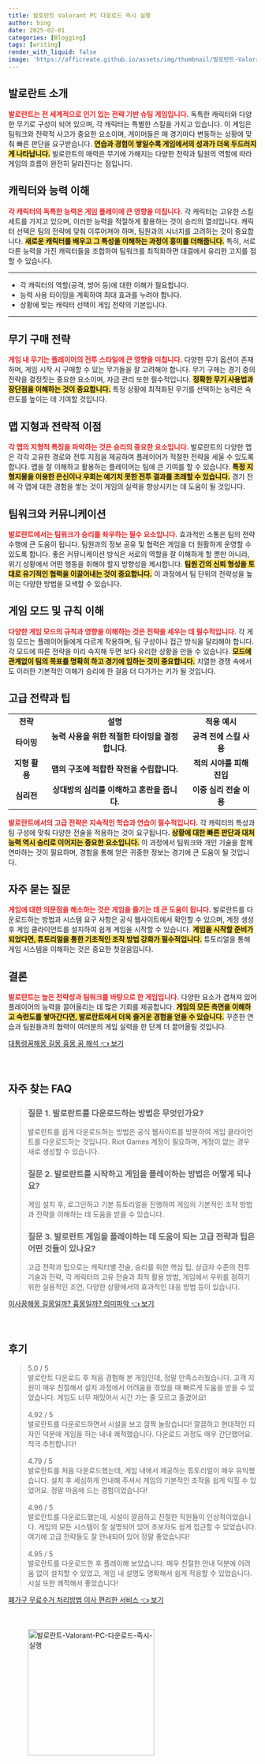 ```yaml
---
title: 발로란트 Valorant PC 다운로드 즉시 실행
author: bing
date: 2025-02-01
categories: [Blogging]
tags: [writing]
render_with_liquid: false
image: 'https://afficreate.github.io/assets/img/thumbnail/발로란트-Valorant-PC-다운로드-즉시-실행.webp'
---
```



<h2 id='발로란트_소개'>발로란트 소개</h2>

<p><b><span style="color: #ee2323;">발로란트는 전 세계적으로 인기 있는 전략 기반 슈팅 게임입니다.</span></b> 독특한 캐릭터와 다양한 무기로 구성이 되어 있으며, 각 캐릭터는 특별한 스킬을 가지고 있습니다. 이 게임은 팀워크와 전략적 사고가 중요한 요소이며, 게이머들은 매 경기마다 변동하는 상황에 맞춰 빠른 판단을 요구받습니다. <b><span style="background-color: #ffe066;">연습과 경험이 쌓일수록 게임에서의 성과가 더욱 두드러지게 나타납니다.</span></b> 발로란트의 매력은 무기에 가해지는 다양한 전략과 팀원의 역할에 따라 게임의 흐름이 완전히 달라진다는 점입니다.</p>

<h2 id='캐릭터와_능력_이해'>캐릭터와 능력 이해</h2>

<p><b><span style="color: #ee2323;">각 캐릭터의 독특한 능력은 게임 플레이에 큰 영향을 미칩니다.</span></b> 각 캐릭터는 고유한 스킬 세트를 가지고 있으며, 이러한 능력을 적절하게 활용하는 것이 승리의 열쇠입니다. 캐릭터 선택은 팀의 전략에 맞춰 이루어져야 하며, 팀원과의 시너지를 고려하는 것이 중요합니다. <b><span style="background-color: #ffe066;">새로운 캐릭터를 배우고 그 특성을 이해하는 과정이 흥미를 더해줍니다.</span></b> 특히, 서로 다른 능력을 가진 캐릭터들을 조합하여 팀워크를 최적화하면 대결에서 유리한 고지를 점할 수 있습니다.</p>

<hr />

<ul>
    <li>각 캐릭터의 역할(공격, 방어 등)에 대한 이해가 필요합니다.</li>
    <li>능력 사용 타이밍을 계획하여 최대 효과를 누려야 합니다.</li>
    <li>상황에 맞는 캐릭터 선택이 게임 전략의 기본입니다.</li>
</ul>

<hr />

<h2 id='무기_구매_전략'>무기 구매 전략</h2>

<p><b><span style="color: #ee2323;">게임 내 무기는 플레이어의 전투 스타일에 큰 영향을 미칩니다.</span></b> 다양한 무기 옵션이 존재하며, 게임 시작 시 구매할 수 있는 무기들을 잘 고려해야 합니다. 무기 구매는 경기 중의 전략을 결정짓는 중요한 요소이며, 자금 관리 또한 필수적입니다. <b><span style="background-color: #ffe066;">정확한 무기 사용법과 장단점을 이해하는 것이 중요합니다.</span></b> 특정 상황에 최적화된 무기를 선택하는 능력은 숙련도를 높이는 데 기여할 것입니다.</p>

<h2 id='맵_지형과_전략적_이점'>맵 지형과 전략적 이점</h2>

<p><b><span style="color: #ee2323;">각 맵의 지형적 특징을 파악하는 것은 승리의 중요한 요소입니다.</span></b> 발로란트의 다양한 맵은 각각 고유한 경로와 전투 지점을 제공하여 플레이어가 적절한 전략을 세울 수 있도록 합니다. 맵을 잘 이해하고 활용하는 플레이어는 팀에 큰 기여를 할 수 있습니다. <b><span style="background-color: #ffe066;">특정 지형지물을 이용한 은신이나 우회는 예기치 못한 전투 결과를 초래할 수 있습니다.</span></b> 경기 전에 각 맵에 대한 경험을 쌓는 것이 게임의 실력을 향상시키는 데 도움이 될 것입니다.</p>

<h2 id='팀워크와_커뮤니케이션'>팀워크와 커뮤니케이션</h2>

<p><b><span style="color: #ee2323;">발로란트에서는 팀워크가 승리를 좌우하는 필수 요소입니다.</span></b> 효과적인 소통은 팀의 전략 수행에 큰 도움이 됩니다. 팀원과의 정보 공유 및 협력은 게임을 더 원활하게 운영할 수 있도록 합니다. 좋은 커뮤니케이션 방식은 서로의 역할을 잘 이해하게 할 뿐만 아니라, 위기 상황에서 어떤 행동을 취해야 할지 방향성을 제시합니다. <b><span style="background-color: #ffe066;">팀원 간의 신뢰 형성을 토대로 유기적인 협력을 이끌어내는 것이 중요합니다.</span></b> 이 과정에서 팀 단위의 전략성을 높이는 다양한 방법을 모색할 수 있습니다.</p>

<h2 id='게임_모드_규칙_이해'>게임 모드 및 규칙 이해</h2>

<p><b><span style="color: #ee2323;">다양한 게임 모드의 규칙과 영향을 이해하는 것은 전략을 세우는 데 필수적입니다.</span></b> 각 게임 모드는 플레이어들에게 다르게 작용하며, 팀 구성이나 접근 방식을 달리해야 합니다. 각 모드에 따른 전략을 미리 숙지해 두면 보다 유리한 상황을 만들 수 있습니다. <b><span style="background-color: #ffe066;">모드에 관계없이 팀의 목표를 명확히 하고 경기에 임하는 것이 중요합니다.</span></b> 치열한 경쟁 속에서도 이러한 기본적인 이해가 승리에 한 걸음 더 다가가는 키가 될 것입니다.</p>

<h2 id='고급_전략과_팁'>고급 전략과 팁</h2>

<table>
    <tr>
        <td style="text-align: center; height: 17px;"><b>전략</b></td>
        <td style="text-align: center; height: 17px;"><b>설명</b></td>
        <td style="text-align: center; height: 17px;"><b>적용 예시</b></td>
    </tr>
    <tr>
        <td style="text-align: center; height: 17px;"><b>타이밍</b></td>
        <td style="text-align: center; height: 17px;"><b>능력 사용을 위한 적절한 타이밍을 결정합니다.</b></td>
        <td style="text-align: center; height: 17px;"><b>공격 전에 스킬 사용</b></td>
    </tr>
    <tr>
        <td style="text-align: center; height: 17px;"><b>지형 활용</b></td>
        <td style="text-align: center; height: 17px;"><b>맵의 구조에 적합한 작전을 수립합니다.</b></td>
        <td style="text-align: center; height: 17px;"><b>적의 시야를 피해 진입</b></td>
    </tr>
    <tr>
        <td style="text-align: center; height: 17px;"><b>심리전</b></td>
        <td style="text-align: center; height: 17px;"><b>상대방의 심리를 이해하고 혼란을 줍니다.</b></td>
        <td style="text-align: center; height: 17px;"><b>이중 심리 전술 이용</b></td>
    </tr>
</table>

<p><b><span style="color: #ee2323;">발로란트에서의 고급 전략은 지속적인 학습과 연습이 필수적입니다.</span></b> 각 캐릭터의 특성과 팀 구성에 맞춰 다양한 전술을 적용하는 것이 요구됩니다. <b><span style="background-color: #ffe066;">상황에 대한 빠른 판단과 대처 능력 역시 승리로 이어지는 중요한 요소입니다.</span></b> 이 과정에서 팀워크와 개인 기술을 함께 연마하는 것이 필요하며, 경험을 통해 얻은 귀중한 정보는 경기에 큰 도움이 될 것입니다.</p>

<h2 id='자주_묻는_질문'>자주 묻는 질문</h2>

<p><b><span style="color: #ee2323;">게임에 대한 의문점을 해소하는 것은 게임을 즐기는 데 큰 도움이 됩니다.</span></b> 발로란트를 다운로드하는 방법과 시스템 요구 사항은 공식 웹사이트에서 확인할 수 있으며, 계정 생성 후 게임 클라이언트를 설치하여 쉽게 게임을 시작할 수 있습니다. <b><span style="background-color: #ffe066;">게임을 시작할 준비가 되었다면, 튜토리얼을 통한 기초적인 조작 방법 강화가 필수적입니다.</span></b> 튜토리얼을 통해 게임 시스템을 이해하는 것은 중요한 첫걸음입니다.</p>

<h2 id='결론'>결론</h2>

<p><b><span style="color: #ee2323;">발로란트는 높은 전략성과 팀워크를 바탕으로 한 게임입니다.</span></b> 다양한 요소가 겹쳐져 있어 플레이어의 능력을 끌어올리는 데 많은 기회를 제공합니다. <b><span style="background-color: #ffe066;">게임의 모든 측면을 이해하고 숙련도를 쌓아간다면, 발로란트에서 더욱 즐거운 경험을 얻을 수 있습니다.</span></b> 꾸준한 연습과 팀원들과의 협력이 여러분의 게임 실력을 한 단계 더 끌어올릴 것입니다.</p>


<p><a class="click-button" title="대통령꿈해몽 길몽 흉몽 꿈 해석" href="https://afficreate.github.io/posts/%EB%8C%80%ED%86%B5%EB%A0%B9%EA%BF%88%ED%95%B4%EB%AA%BD-%EA%B8%B8%EB%AA%BD-%ED%9D%89%EB%AA%BD-%EA%BF%88-%ED%95%B4%EC%84%9D/" rel="dofollow">대통령꿈해몽 길몽 흉몽 꿈 해석 👈 보기</a></p><br>
<h2 id='자주_찾는_FAQ'>자주 찾는 FAQ</h2>
<div itemscope="" itemtype="https://schema.org/FAQPage"> 
<blockquote> 
<div itemscope="" itemprop="mainEntity" itemtype="https://schema.org/Question"> 
<h3 itemprop="name">질문 1. 발로란트를 다운로드하는 방법은 무엇인가요?</h3> 
<div itemscope="" itemprop="acceptedAnswer" itemtype="https://schema.org/Answer"> 
<span itemprop="text"> 
<p>발로란트를 쉽게 다운로드하는 방법은 공식 웹사이트를 방문하여 게임 클라이언트를 다운로드하는 것입니다. Riot Games 계정이 필요하며, 계정이 없는 경우 새로 생성할 수 있습니다.</p> 
</span> 
</div> 
</div> 

<div itemscope="" itemprop="mainEntity" itemtype="https://schema.org/Question"> 
<h3 itemprop="name">질문 2. 발로란트를 시작하고 게임을 플레이하는 방법은 어떻게 되나요?</h3> 
<div itemscope="" itemprop="acceptedAnswer" itemtype="https://schema.org/Answer"> 
<span itemprop="text"> 
<p>게임 설치 후, 로그인하고 기본 튜토리얼을 진행하여 게임의 기본적인 조작 방법과 전략을 이해하는 데 도움을 받을 수 있습니다.</p> 
</span> 
</div> 
</div> 

<div itemscope="" itemprop="mainEntity" itemtype="https://schema.org/Question"> 
<h3 itemprop="name">질문 3. 발로란트 게임을 플레이하는 데 도움이 되는 고급 전략과 팁은 어떤 것들이 있나요?</h3> 
<div itemscope="" itemprop="acceptedAnswer" itemtype="https://schema.org/Answer"> 
<span itemprop="text"> 
<p>고급 전략과 팁으로는 캐릭터별 전술, 승리를 위한 핵심 팁, 상급자 수준의 전투 기술과 전략, 각 캐릭터의 고유 전술과 최적 활용 방법, 게임에서 우위를 점하기 위한 실용적인 조언, 다양한 상황에서의 효과적인 대응 방법 등이 있습니다.</p> 
</span> 
</div> 
</div> 
</blockquote> 
</div>
<p><a class="click-button" title="이사꿈해몽 길몽일까? 흉몽일까? 의미파악" href="https://afficreate.github.io/posts/%EC%9D%B4%EC%82%AC%EA%BF%88%ED%95%B4%EB%AA%BD-%EA%B8%B8%EB%AA%BD%EC%9D%BC%EA%B9%8C-%ED%9D%89%EB%AA%BD%EC%9D%BC%EA%B9%8C-%EC%9D%98%EB%AF%B8%ED%8C%8C%EC%95%85/" rel="dofollow">이사꿈해몽 길몽일까? 흉몽일까? 의미파악 👈 보기</a></p><br>
<h2 id='후기'>후기</h2>
<div itemscope itemtype="https://schema.org/Product">
  <blockquote>
  <div itemprop="review" itemscope itemtype="https://schema.org/Review">
      <div itemprop="reviewRating" itemscope itemtype="https://schema.org/Rating"> <span itemprop="ratingValue">5.0</span> / <span itemprop="bestRating">5</span> </div>
      <span itemprop="reviewBody">발로란트 다운로드 후 처음 경험해 본 게임인데, 정말 만족스러웠습니다. 고객 지원이 매우 친절해서 설치 과정에서 어려움을 겪었을 때 빠르게 도움을 받을 수 있었습니다. 게임도 너무 재밌어서 시간 가는 줄 모르고 즐겼어요!</span>
  </div>
  <br>
  <div itemprop="review" itemscope itemtype="https://schema.org/Review">
      <div itemprop="reviewRating" itemscope itemtype="https://schema.org/Rating"> <span itemprop="ratingValue">4.92</span> / <span itemprop="bestRating">5</span> </div>
      <span itemprop="reviewBody">발로란트를 다운로드하면서 시설을 보고 깜짝 놀랐습니다! 깔끔하고 현대적인 디자인 덕분에 게임을 하는 내내 쾌적했습니다. 다운로드 과정도 매우 간단했어요. 적극 추천합니다!</span>
  </div>
  <br>
  <div itemprop="review" itemscope itemtype="https://schema.org/Review">
      <div itemprop="reviewRating" itemscope itemtype="https://schema.org/Rating"> <span itemprop="ratingValue">4.79</span> / <span itemprop="bestRating">5</span> </div>
      <span itemprop="reviewBody">발로란트를 처음 다운로드했는데, 게임 내에서 제공하는 튜토리얼이 매우 유익했습니다. 설치 후 세심하게 안내해 주셔서 게임의 기본적인 조작을 쉽게 익힐 수 있었어요. 정말 마음에 드는 경험이었습니다!</span>
  </div>
  <br>
  <div itemprop="review" itemscope itemtype="https://schema.org/Review">
      <div itemprop="reviewRating" itemscope itemtype="https://schema.org/Rating"> <span itemprop="ratingValue">4.96</span> / <span itemprop="bestRating">5</span> </div>
      <span itemprop="reviewBody">발로란트를 다운로드했는데, 시설이 깔끔하고 친절한 직원들이 인상적이었습니다. 게임의 모든 시스템이 잘 설명되어 있어 초보자도 쉽게 접근할 수 있었습니다. 여기에 고급 전략들도 잘 안내되어 있어 정말 좋았습니다!</span>
  </div>
  <br>
  <div itemprop="review" itemscope itemtype="https://schema.org/Review">
      <div itemprop="reviewRating" itemscope itemtype="https://schema.org/Rating"> <span itemprop="ratingValue">4.95</span> / <span itemprop="bestRating">5</span> </div>
      <span itemprop="reviewBody">발로란트를 다운로드한 후 플레이해 보았습니다. 매우 친절한 안내 덕분에 어려움 없이 설치할 수 있었고, 게임 내 설명도 명확해서 쉽게 적응할 수 있었습니다. 시설 또한 쾌적해서 좋았습니다!</span>
  </div>
  </blockquote>
</div>
<p><a class="click-button" title="폐가구 무료수거 처리방법 이사 편리한 서비스" href="https://afficreate.github.io/posts/%ED%8F%90%EA%B0%80%EA%B5%AC-%EB%AC%B4%EB%A3%8C%EC%88%98%EA%B1%B0-%EC%B2%98%EB%A6%AC%EB%B0%A9%EB%B2%95-%EC%9D%B4%EC%82%AC-%ED%8E%B8%EB%A6%AC%ED%95%9C-%EC%84%9C%EB%B9%84%EC%8A%A4/" rel="dofollow">폐가구 무료수거 처리방법 이사 편리한 서비스 👈 보기</a></p><br>
<figure class="image"><img src="https://afficreate.github.io/assets/img/thumbnail/발로란트-Valorant-PC-다운로드-즉시-실행.webp" alt="발로란트-Valorant-PC-다운로드-즉시-실행" width="256" height="256"></figure>
